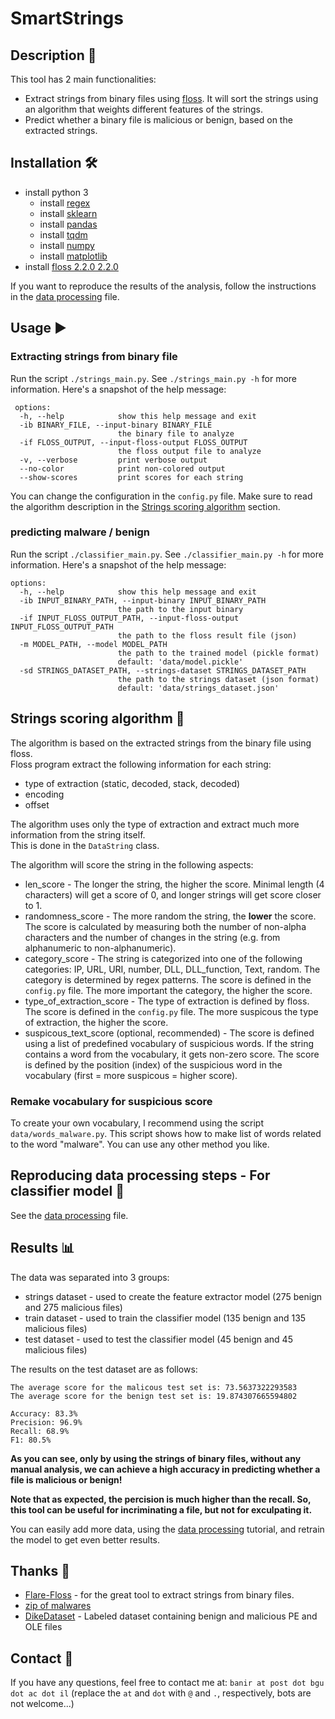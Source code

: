 # SmartStrings

## Description 📝

This tool has 2 main functionalities:
- Extract strings from binary files using [floss](https://github.com/mandiant/flare-floss). It will sort the strings using an algorithm that weights different features of the strings. 
- Predict whether a binary file is malicious or benign, based on the extracted strings.

## Installation 🛠️

- install python 3
  - install [regex](https://pypi.org/project/regex/) 
  - install [sklearn](https://scikit-learn.org/stable/install.html)
  - install [pandas](https://pandas.pydata.org/pandas-docs/stable/getting_started/install.html)
  - install [tqdm](https://pypi.org/project/tqdm/)
  - install [numpy](https://numpy.org/install/)
  - install [matplotlib](https://matplotlib.org/stable/users/installing.html)
- install [floss 2.2.0 2.2.0](https://github.com/mandiant/flare-floss)

If you want to reproduce the results of the analysis, follow the instructions in the [data processing](data/readme.md) file.


## Usage ▶️

### Extracting strings from binary file
Run the script `./strings_main.py`. See `./strings_main.py -h` for more information. Here's a snapshot of the help message:

```
 options:
  -h, --help            show this help message and exit
  -ib BINARY_FILE, --input-binary BINARY_FILE
                        the binary file to analyze
  -if FLOSS_OUTPUT, --input-floss-output FLOSS_OUTPUT
                        the floss output file to analyze
  -v, --verbose         print verbose output
  --no-color            print non-colored output
  --show-scores         print scores for each string
```

You can change the configuration in the `config.py` file. Make sure to read the algorithm description in the [Strings scoring algorithm](extraction) section.

### predicting malware / benign

Run the script `./classifier_main.py`. See `./classifier_main.py -h` for more information. Here's a snapshot of the help message:

```
options:
  -h, --help            show this help message and exit
  -ib INPUT_BINARY_PATH, --input-binary INPUT_BINARY_PATH
                        the path to the input binary
  -if INPUT_FLOSS_OUTPUT_PATH, --input-floss-output INPUT_FLOSS_OUTPUT_PATH
                        the path to the floss result file (json)
  -m MODEL_PATH, --model MODEL_PATH
                        the path to the trained model (pickle format)
                        default: 'data/model.pickle'
  -sd STRINGS_DATASET_PATH, --strings-dataset STRINGS_DATASET_PATH
                        the path to the strings dataset (json format)
                        default: 'data/strings_dataset.json'
```

## Strings scoring algorithm 🧮

The algorithm is based on the extracted strings from the binary file using floss. \
Floss program extract the following information for each string:
- type of extraction (static, decoded, stack, decoded)
- encoding
- offset

The algorithm uses only the type of extraction and extract much more information from the string itself.  \
This is done in the `DataString` class.

The algorithm will score the string in the following aspects:
- len_score - The longer the string, the higher the score. Minimal length (4 characters) will get a score of 0, and longer strings will get score closer to 1. 
- randomness_score - The more random the string, the **lower** the score. The score is calculated by measuring both the number of non-alpha characters and the number of changes in the string (e.g. from alphanumeric to non-alphanumeric).
- category_score - The string is categorized into one of the following categories: IP, URL, URI, number, DLL, DLL_function, Text, random. The category is determined by regex patterns. The score is defined in the `config.py` file. The more important the category, the higher the score.
- type_of_extraction_score - The type of extraction is defined by floss. The score is defined in the `config.py` file. The more suspicous the type of extraction, the higher the score.
- suspicous_text_score (optional, recommended) - The score is defined using a list of predefined vocabulary of suspicious words. If the string contains a word from the vocabulary, it gets non-zero score. The score is defined by the position (index) of the suspicious word in the vocabulary (first = more suspicous = higher score). 

### Remake vocabulary for suspicious score
To create your own vocabulary, I recommend using the script `data/words_malware.py`. This script shows how to make list of words related to the word "malware". You can use any other method you like. 


## Reproducing data processing steps - For classifier model 🔧

See the [data processing](data/readme.md) file.


## Results 📊

The data was separated into 3 groups:
- strings dataset - used to create the feature extractor model (275 benign and 275 malicious files)
- train dataset - used to train the classifier model (135 benign and 135 malicious files)
- test dataset - used to test the classifier model (45 benign and 45 malicious files)

The results on the test dataset are as follows:
```
The average score for the malicous test set is: 73.5637322293583
The average score for the benign test set is: 19.874307665594802

Accuracy: 83.3%
Precision: 96.9%
Recall: 68.9%
F1: 80.5%
```

**As you can see, only by using the strings of binary files, without any manual analysis, we can achieve a high accuracy in predicting whether a file is malicious or benign!**

**Note that as expected, the percision is much higher than the recall. So, this tool can be useful for incriminating a file, but not for exculpating it.**

You can easily add more data, using the [data processing](data/readme.md) tutorial, and retrain the model to get even better results. 


## Thanks 🙏

- [Flare-Floss](https://github.com/mandiant/flare-floss) - for the great tool to extract strings from binary files.
- [zip of malwares](https://mega.nz/file/WjomTSzK#2yb9W7_FhVp_DL6jscfOWdOHfDYszIZY2CyO6sLpEZs)
- [DikeDataset](https://github.com/iosifache/DikeDataset) - Labeled dataset containing benign and malicious PE and OLE files

## Contact 📧

If you have any questions, feel free to contact me at: `banir at post dot bgu dot ac dot il` (replace the `at` and `dot` with `@` and `.`, respectively, bots are not welcome...)